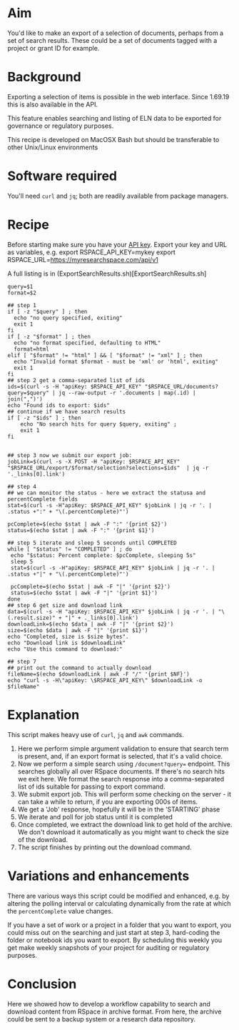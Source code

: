 # Aim

You'd like to make an export of a selection of documents, perhaps from a set of search results.
These could be a set of documents tagged with a project or grant ID for example.

# Background

Exporting a selection of items is possible in the web interface. Since 1.69.19 this is also available in the API.

This feature enables searching and listing of ELN data to be exported for governance or regulatory purposes.

This recipe is developed on MacOSX Bash but should be transferable to other Unix/Linux environments

# Software required

You'll need `curl` and `jq`; both are readily available from package managers.

# Recipe

Before starting make sure you have your [API key](https://researchspace.helpdocs.io/article/v0dxtfvj7u-rspace-api-introduction). Export your key and URL as variables, e.g.
export RSPACE_API_KEY=mykey
export RSPACE_URL=https://myresearchspace.com/api/v1

A full listing is in (ExportSearchResults.sh)[ExportSearchResults.sh]

```
query=$1
format=$2

## step 1
if [ -z "$query" ] ; then
  echo "no query specified, exiting"
  exit 1
fi
if [ -z "$format" ] ; then
  echo "no format specified, defaulting to HTML"
  format=html
elif [ "$format" != "html" ] && [ "$format" != "xml" ] ; then
  echo "Invalid format $format - must be 'xml' or 'html', exiting"
  exit 1
fi
## step 2 get a comma-separated list of ids
ids=$(curl -s -H "apiKey: $RSPACE_API_KEY" "$RSPACE_URL/documents?query=$query" | jq --raw-output -r '.documents | map(.id) | join(",")')
echo "Found ids to export: $ids"
## continue if we have search results
if [ -z "$ids" ] ; then
	echo "No search hits for query $query, exiting" ;
	exit 1
fi


## step 3 now we submit our export job:
jobLink=$(curl -s -X POST -H "apiKey: $RSPACE_API_KEY" "$RSPACE_URL/export/$format/selection?selections=$ids"  | jq -r '._links[0].link')

## step 4
## we can monitor the status - here we extract the statusa and percentComplete fields
stat=$(curl -s -H"apiKey: $RSPACE_API_KEY" $jobLink | jq -r '. | .status +":" + "\(.percentComplete)"')

pcComplete=$(echo $stat | awk -F ":" '{print $2}')
status=$(echo $stat | awk -F ":" '{print $1}')

## step 5 iterate and sleep 5 seconds until COMPLETED
while [ "$status" != "COMPLETED" ] ; do
 echo "$status: Percent complete: $pcComplete, sleeping 5s"
 sleep 5
 stat=$(curl -s -H"apiKey: $RSPACE_API_KEY" $jobLink | jq -r '. | .status +"|" + "\(.percentComplete)"')

 pcComplete=$(echo $stat | awk -F "|" '{print $2}')
 status=$(echo $stat | awk -F "|" '{print $1}')
done
## step 6 get size and download link
data=$(curl -s -H "apiKey: $RSPACE_API_KEY" $jobLink | jq -r '. | "\(.result.size)" + "|" + ._links[0].link')
downloadLink=$(echo $data | awk -F "|" '{print $2}')
size=$(echo $data | awk -F "|" '{print $1}')
echo "Completed, size is $size bytes".
echo "Download link is $downloadLink"
echo "Use this command to download:"

## step 7
## print out the command to actually download
fileName=$(echo $downloadLink | awk -F "/" '{print $NF}')
echo "curl -s -H\"apiKey: \$RSPACE_API_KEY\" $downloadLink -o $fileName"
```

# Explanation

This script makes heavy use of `curl`, `jq` and `awk` commands. 

1. Here we perform simple argument validation to ensure that search term is present, and, if an export format is selected, that it's a valid choice.
2. Now we perform a simple search using `/document?query=` endpoint. This searches globally all over RSpace documents. 
If there's no search hits we exit here. We format the search response into a comma-separated list of ids suitable for passing to export command.
3. We submit export job. This will perform some checking on the server - it can take a while to return, if you are exporting 000s of items.
4. We get a 'Job' response, hopefully it will be in the 'STARTING' phase
5. We iterate and poll for job status until it is completed
6. Once completed, we extract the download link to get hold of the archive. We don't download it automatically as you might want to check the size of the download.
7. The script finishes by printing out the download command.

# Variations and enhancements

There are various ways this script could be modified and enhanced, e.g. by altering the polling interval or calculating dynamically from the rate at which the `percentComplete` value changes. 

If you have a set of work or a project in a folder that you want to export, you could miss out on the searching and just start at step 3, hard-coding the folder or notebook ids you want to export. By scheduling this weekly you get make weekly snapshots of your project for auditing or regulatory purposes. 

# Conclusion

Here we showed how to develop a workflow capability to search and download content from RSpace in archive format. From here, the archive  could be sent to a backup system or a research data repository.